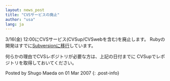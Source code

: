 ```yaml
---
layout: news_post
title: "CVSサービスの廃止"
author: "usa"
lang: ja
---
```


3/16(金) 12:00にCVSサービス(CVSup/CVSwebを含む)を廃止します。
Rubyの開発はすでに[Subversionに移行](/ja/news/2006/12/22/cvs-repository-moved-to-svn/)しています。

何らかの理由でCVSレポジトリが必要な方は、上記の日付までに CVSupでレポジトリを取得しておいてください。

Posted by Shugo Maeda on 01 Mar 2007
{: .post-info}

